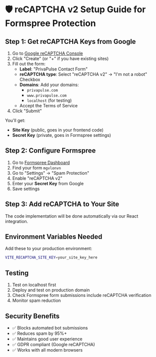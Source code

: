 # 🛡️ reCAPTCHA v2 Setup Guide for Formspree Protection

## Step 1: Get reCAPTCHA Keys from Google

1. Go to [Google reCAPTCHA Console](https://www.google.com/recaptcha/admin/create)
2. Click "Create" (or "+" if you have existing sites)
3. Fill out the form:
   - **Label**: "PrivaPulse Contact Form"
   - **reCAPTCHA type**: Select "reCAPTCHA v2" → "I'm not a robot" Checkbox
   - **Domains**: Add your domains:
     - `privapulse.com`
     - `www.privapulse.com` 
     - `localhost` (for testing)
   - Accept the Terms of Service
4. Click "Submit"

You'll get:
- **Site Key** (public, goes in your frontend code)
- **Secret Key** (private, goes in Formspree settings)

## Step 2: Configure Formspree 

1. Go to [Formspree Dashboard](https://formspree.io/forms)
2. Find your form `mgvlonvn` 
3. Go to "Settings" → "Spam Protection"
4. Enable "reCAPTCHA v2"
5. Enter your **Secret Key** from Google
6. Save settings

## Step 3: Add reCAPTCHA to Your Site

The code implementation will be done automatically via our React integration.

## Environment Variables Needed

Add these to your production environment:
```bash
VITE_RECAPTCHA_SITE_KEY=your_site_key_here
```

## Testing

1. Test on localhost first
2. Deploy and test on production domain
3. Check Formspree form submissions include reCAPTCHA verification
4. Monitor spam reduction

## Security Benefits

- ✅ Blocks automated bot submissions  
- ✅ Reduces spam by 95%+
- ✅ Maintains good user experience
- ✅ GDPR compliant (Google reCAPTCHA)
- ✅ Works with all modern browsers
